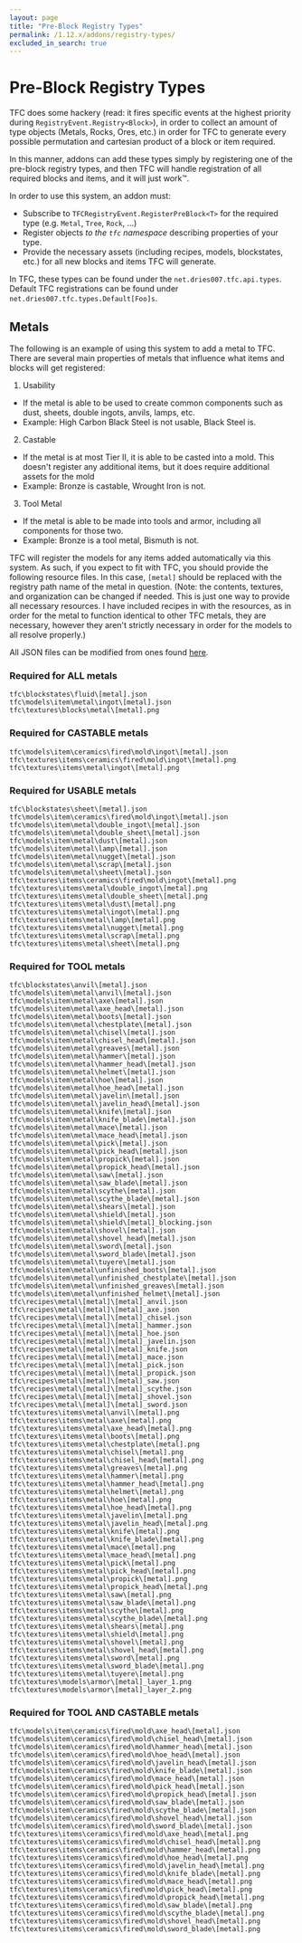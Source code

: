 ```yaml
---
layout: page
title: "Pre-Block Registry Types"
permalink: /1.12.x/addons/registry-types/
excluded_in_search: true
---
```


# Pre-Block Registry Types

TFC does some hackery (read: it fires specific events at the highest priority during `RegistryEvent.Registry<Block>`), in order to collect an amount of type objects (Metals, Rocks, Ores, etc.) in order for TFC to generate every possible permutation and cartesian product of a block or item required.

In this manner, addons can add these types simply by registering one of the pre-block registry types, and then TFC will handle registration of all required blocks and items, and it will just work™.

In order to use this system, an addon must:

- Subscribe to `TFCRegistryEvent.RegisterPreBlock<T>` for the required type (e.g. `Metal`, `Tree`, `Rock`, ...)
- Register objects *to the `tfc` namespace* describing properties of your type.
- Provide the necessary assets (including recipes, models, blockstates, etc.) for all new blocks and items TFC will generate.

In TFC, these types can be found under the `net.dries007.tfc.api.types`. Default TFC registrations can be found under `net.dries007.tfc.types.Default[Foo]s`.

## Metals

The following is an example of using this system to add a metal to TFC. There are several main properties of metals that influence what items and blocks will get registered:

1. Usability
  - If the metal is able to be used to create common components such as dust, sheets, double ingots, anvils, lamps, etc.
  - Example: High Carbon Black Steel is not usable, Black Steel is.
2. Castable
  - If the metal is at most Tier II, it is able to be casted into a mold. This doesn't register any additional items, but it does require additional assets for the mold
  - Example: Bronze is castable, Wrought Iron is not.
3. Tool Metal
  - If the metal is able to be made into tools and armor, including all components for those two.
  - Example: Bronze is a tool metal, Bismuth is not.

TFC will register the models for any items added automatically via this system. As such, if you expect to fit with TFC, you should provide the following resource files. In this case, `[metal]` should be replaced with the registry path name of the metal in question. (Note: the contents, textures, and organization can be changed if needed. This is just one way to provide all necessary resources. I have included recipes in with the resources, as in order for the metal to function identical to other TFC metals, they are necessary, however they aren't strictly necessary in order for the models to all resolve properly.)

All JSON files can be modified from ones found [here](https://github.com/TerraFirmaCraft/TerraFirmaCraft/tree/1.12.x/src/main/resources/assets).

### Required for ALL metals

```
tfc\blockstates\fluid\[metal].json
tfc\models\item\metal\ingot\[metal].json
tfc\textures\blocks\metal\[metal].png
```

### Required for CASTABLE metals

```
tfc\models\item\ceramics\fired\mold\ingot\[metal].json
tfc\textures\items\ceramics\fired\mold\ingot\[metal].png
tfc\textures\items\metal\ingot\[metal].png
```

### Required for USABLE metals

```
tfc\blockstates\sheet\[metal].json
tfc\models\item\ceramics\fired\mold\ingot\[metal].json
tfc\models\item\metal\double_ingot\[metal].json
tfc\models\item\metal\double_sheet\[metal].json
tfc\models\item\metal\dust\[metal].json
tfc\models\item\metal\lamp\[metal].json
tfc\models\item\metal\nugget\[metal].json
tfc\models\item\metal\scrap\[metal].json
tfc\models\item\metal\sheet\[metal].json
tfc\textures\items\ceramics\fired\mold\ingot\[metal].png
tfc\textures\items\metal\double_ingot\[metal].png
tfc\textures\items\metal\double_sheet\[metal].png
tfc\textures\items\metal\dust\[metal].png
tfc\textures\items\metal\ingot\[metal].png
tfc\textures\items\metal\lamp\[metal].png
tfc\textures\items\metal\nugget\[metal].png
tfc\textures\items\metal\scrap\[metal].png
tfc\textures\items\metal\sheet\[metal].png
```

### Required for TOOL metals

```
tfc\blockstates\anvil\[metal].json
tfc\models\item\metal\anvil\[metal].json
tfc\models\item\metal\axe\[metal].json
tfc\models\item\metal\axe_head\[metal].json
tfc\models\item\metal\boots\[metal].json
tfc\models\item\metal\chestplate\[metal].json
tfc\models\item\metal\chisel\[metal].json
tfc\models\item\metal\chisel_head\[metal].json
tfc\models\item\metal\greaves\[metal].json
tfc\models\item\metal\hammer\[metal].json
tfc\models\item\metal\hammer_head\[metal].json
tfc\models\item\metal\helmet\[metal].json
tfc\models\item\metal\hoe\[metal].json
tfc\models\item\metal\hoe_head\[metal].json
tfc\models\item\metal\javelin\[metal].json
tfc\models\item\metal\javelin_head\[metal].json
tfc\models\item\metal\knife\[metal].json
tfc\models\item\metal\knife_blade\[metal].json
tfc\models\item\metal\mace\[metal].json
tfc\models\item\metal\mace_head\[metal].json
tfc\models\item\metal\pick\[metal].json
tfc\models\item\metal\pick_head\[metal].json
tfc\models\item\metal\propick\[metal].json
tfc\models\item\metal\propick_head\[metal].json
tfc\models\item\metal\saw\[metal].json
tfc\models\item\metal\saw_blade\[metal].json
tfc\models\item\metal\scythe\[metal].json
tfc\models\item\metal\scythe_blade\[metal].json
tfc\models\item\metal\shears\[metal].json
tfc\models\item\metal\shield\[metal].json
tfc\models\item\metal\shield\[metal]_blocking.json
tfc\models\item\metal\shovel\[metal].json
tfc\models\item\metal\shovel_head\[metal].json
tfc\models\item\metal\sword\[metal].json
tfc\models\item\metal\sword_blade\[metal].json
tfc\models\item\metal\tuyere\[metal].json
tfc\models\item\metal\unfinished_boots\[metal].json
tfc\models\item\metal\unfinished_chestplate\[metal].json
tfc\models\item\metal\unfinished_greaves\[metal].json
tfc\models\item\metal\unfinished_helmet\[metal].json
tfc\recipes\metal\[metal]\[metal]_anvil.json
tfc\recipes\metal\[metal]\[metal]_axe.json
tfc\recipes\metal\[metal]\[metal]_chisel.json
tfc\recipes\metal\[metal]\[metal]_hammer.json
tfc\recipes\metal\[metal]\[metal]_hoe.json
tfc\recipes\metal\[metal]\[metal]_javelin.json
tfc\recipes\metal\[metal]\[metal]_knife.json
tfc\recipes\metal\[metal]\[metal]_mace.json
tfc\recipes\metal\[metal]\[metal]_pick.json
tfc\recipes\metal\[metal]\[metal]_propick.json
tfc\recipes\metal\[metal]\[metal]_saw.json
tfc\recipes\metal\[metal]\[metal]_scythe.json
tfc\recipes\metal\[metal]\[metal]_shovel.json
tfc\recipes\metal\[metal]\[metal]_sword.json
tfc\textures\items\metal\anvil\[metal].png
tfc\textures\items\metal\axe\[metal].png
tfc\textures\items\metal\axe_head\[metal].png
tfc\textures\items\metal\boots\[metal].png
tfc\textures\items\metal\chestplate\[metal].png
tfc\textures\items\metal\chisel\[metal].png
tfc\textures\items\metal\chisel_head\[metal].png
tfc\textures\items\metal\greaves\[metal].png
tfc\textures\items\metal\hammer\[metal].png
tfc\textures\items\metal\hammer_head\[metal].png
tfc\textures\items\metal\helmet\[metal].png
tfc\textures\items\metal\hoe\[metal].png
tfc\textures\items\metal\hoe_head\[metal].png
tfc\textures\items\metal\javelin\[metal].png
tfc\textures\items\metal\javelin_head\[metal].png
tfc\textures\items\metal\knife\[metal].png
tfc\textures\items\metal\knife_blade\[metal].png
tfc\textures\items\metal\mace\[metal].png
tfc\textures\items\metal\mace_head\[metal].png
tfc\textures\items\metal\pick\[metal].png
tfc\textures\items\metal\pick_head\[metal].png
tfc\textures\items\metal\propick\[metal].png
tfc\textures\items\metal\propick_head\[metal].png
tfc\textures\items\metal\saw\[metal].png
tfc\textures\items\metal\saw_blade\[metal].png
tfc\textures\items\metal\scythe\[metal].png
tfc\textures\items\metal\scythe_blade\[metal].png
tfc\textures\items\metal\shears\[metal].png
tfc\textures\items\metal\shield\[metal].png
tfc\textures\items\metal\shovel\[metal].png
tfc\textures\items\metal\shovel_head\[metal].png
tfc\textures\items\metal\sword\[metal].png
tfc\textures\items\metal\sword_blade\[metal].png
tfc\textures\items\metal\tuyere\[metal].png
tfc\textures\models\armor\[metal]_layer_1.png
tfc\textures\models\armor\[metal]_layer_2.png
```

### Required for TOOL AND CASTABLE metals

```
tfc\models\item\ceramics\fired\mold\axe_head\[metal].json
tfc\models\item\ceramics\fired\mold\chisel_head\[metal].json
tfc\models\item\ceramics\fired\mold\hammer_head\[metal].json
tfc\models\item\ceramics\fired\mold\hoe_head\[metal].json
tfc\models\item\ceramics\fired\mold\javelin_head\[metal].json
tfc\models\item\ceramics\fired\mold\knife_blade\[metal].json
tfc\models\item\ceramics\fired\mold\mace_head\[metal].json
tfc\models\item\ceramics\fired\mold\pick_head\[metal].json
tfc\models\item\ceramics\fired\mold\propick_head\[metal].json
tfc\models\item\ceramics\fired\mold\saw_blade\[metal].json
tfc\models\item\ceramics\fired\mold\scythe_blade\[metal].json
tfc\models\item\ceramics\fired\mold\shovel_head\[metal].json
tfc\models\item\ceramics\fired\mold\sword_blade\[metal].json
tfc\textures\items\ceramics\fired\mold\axe_head\[metal].png
tfc\textures\items\ceramics\fired\mold\chisel_head\[metal].png
tfc\textures\items\ceramics\fired\mold\hammer_head\[metal].png
tfc\textures\items\ceramics\fired\mold\hoe_head\[metal].png
tfc\textures\items\ceramics\fired\mold\javelin_head\[metal].png
tfc\textures\items\ceramics\fired\mold\knife_blade\[metal].png
tfc\textures\items\ceramics\fired\mold\mace_head\[metal].png
tfc\textures\items\ceramics\fired\mold\pick_head\[metal].png
tfc\textures\items\ceramics\fired\mold\propick_head\[metal].png
tfc\textures\items\ceramics\fired\mold\saw_blade\[metal].png
tfc\textures\items\ceramics\fired\mold\scythe_blade\[metal].png
tfc\textures\items\ceramics\fired\mold\shovel_head\[metal].png
tfc\textures\items\ceramics\fired\mold\sword_blade\[metal].png
```
